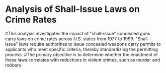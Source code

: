 # Analysis of Shall-Issue Laws on Crime Rates
#This analysis investigates the impact of "shall-issue" concealed guns carry laws on crime 
rates across U.S. states from 1977 to 1999. "Shall-issue" laws require authorities to issue concealed weapons
carry permits to applicants who meet specific criteria, thereby standardizing the permitting 
process. 
#The primary objective is to determine whether the enactment of these laws correlates with 
reductions in violent crimes, such as murder and robbery
